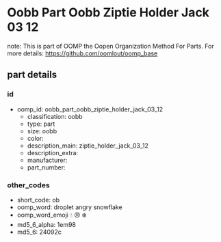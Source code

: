 # Oobb Part Oobb Ziptie Holder Jack 03 12  

note: This is part of OOMP the Oopen Organization Method For Parts. For more details: https://github.com/oomlout/oomp_base

##  part details





### id
* oomp_id: oobb_part_oobb_ziptie_holder_jack_03_12
  * classification: oobb
  * type: part
  * size: oobb
  * color: 
  * description_main: ziptie_holder_jack_03_12
  * description_extra: 
  * manufacturer: 
  * part_number: 

### other_codes
* short_code: ob
* oomp_word: droplet angry snowflake
* oomp_word_emoji :droplet: :angry: :snowflake:
* md5_6_alpha: 1em98
* md5_6: 24092c